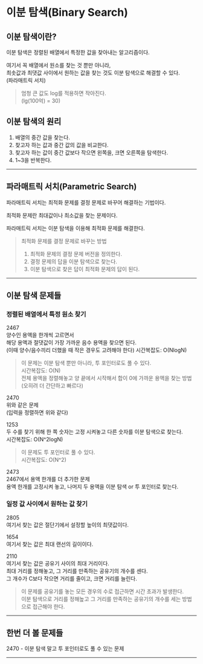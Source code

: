 # 이분 탐색(Binary Search)

## 이분 탐색이란?

이분 탐색은 정렬된 배열에서 특정한 값을 찾아내는 알고리즘이다.

여기서 꼭 배열에서 원소를 찾는 것 뿐만 아니라,  
최솟값과 최댓값 사이에서 원하는 값을 찾는 것도 이분 탐색으로 해결할 수 있다.  
(파라매트릭 서치)

> 엄청 큰 값도 log를 적용하면 작아진다.  
> (lg(100억) = 30)

## 이분 탐색의 원리

1. 배열의 중간 값을 찾는다.
2. 찾고자 하는 값과 중간 값의 값을 비교한다.
3. 찾고자 하는 값이 중간 값보다 작으면 왼쪽을, 크면 오른쪽을 탐색한다.
4. 1~3을 반복한다.

---

## 파라매트릭 서치(Parametric Search)

파라매트릭 서치는 최적화 문제를 결정 문제로 바꾸어 해결하는 기법이다.

최적화 문제란 최대값이나 최소값을 찾는 문제이다.

파라매트릭 서치는 이분 탐색을 이용해 최적화 문제를 해결한다.

> 최적화 문제를 결정 문제로 바꾸는 방법
> 1. 최적화 문제의 결정 문제 버전을 정의한다.
> 2. 결정 문제의 답을 이분 탐색으로 찾는다.
> 3. 이분 탐색으로 찾은 답이 최적화 문제의 답이 된다.

---

## 이분 탐색 문제들

### 정렬된 배열에서 특정 원소 찾기

2467  
양수인 용액을 한개씩 고르면서  
해당 용액과 절댓값이 가장 가까운 음수 용액을 찾으면 된다.  
(이때 양수/음수끼리 더했을 때 작은 경우도 고려해야 한다)
시간복잡도: O(NlogN)

> 이 문제는 이분 탐색 뿐만 아니라, 투 포인터로도 풀 수 있다.  
> 시간복잡도: O(N)  
> 전체 용액을 정렬해놓고 양 끝에서 시작해서 합이 0에 가까운 용액을 찾는 방법  
> (오히려 더 간단하고 빠르다)

2470  
위와 같은 문제  
(입력을 정렬하면 위와 같다)

1253  
두 수를 찾기 위해 한 쪽 숫자는 고정 시켜놓고 다른 숫자를 이분 탐색으로 찾는다.  
시간복잡도: O(N^2logN)

> 이 문제도 투 포인터로 풀 수 있다.  
> 시간복잡도: O(N^2)

2473  
2467에서 용액 한개를 더 추가한 문제  
용액 한개를 고정시켜 놓고, 나머지 두 용액을 이분 탐색 or 투 포인터로 찾는다.

### 일정 값 사이에서 원하는 값 찾기

2805  
여기서 찾는 값은 절단기에서 설정할 높이의 최댓값이다.

1654  
여기서 찾는 값은 최대 랜선의 길이이다.

2110  
여기서 찾는 값은 공유기 사이의 최대 거리이다.  
최대 거리를 정해놓고, 그 거리를 만족하는 공유기의 개수를 센다.  
그 개수가 C보다 작으면 거리를 줄이고, 크면 거리를 늘린다.

> 이 문제를 공유기를 놓는 모든 경우의 수로 접근하면 시간 초과가 발생한다.  
> 이분 탐색으로 거리를 정해높고 그 거리를 만족하는 공유기의 개수를 세는 방법으로 접근해야 한다.



---

## 한번 더 볼 문제들

2470 - 이분 탐색 말고 투 포인터로도 풀 수 있는 문제

---